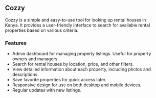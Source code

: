 ## Cozzy

Cozzy is a simple and easy-to-use tool for looking up rental houses
in Kenya. It provides a user-friendly interface to search for available rental properties based on various criteria.

### Features
- Admin dashboard for managing property listings. Useful for property owners and managers.
- Search for rental houses by location, price, and other filters.
- View detailed information about each property, including photos and descriptions.
- Save favorite properties for quick access later.
- Responsive design for use on both desktop and mobile devices. 
- Regular updates with new listings.
